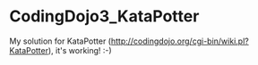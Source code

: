 CodingDojo3_KataPotter
======================

My solution for KataPotter (http://codingdojo.org/cgi-bin/wiki.pl?KataPotter), it's working! :-)
